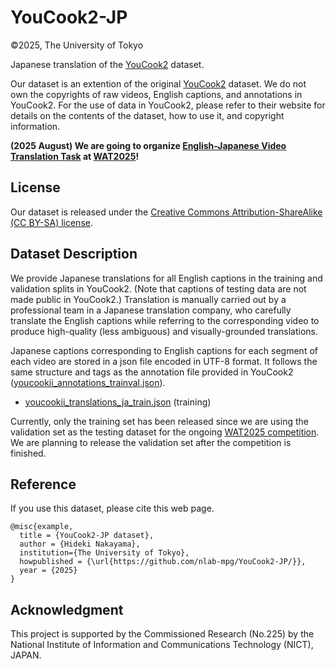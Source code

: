 # YouCook2-JP

©2025, The University of Tokyo

Japanese translation of the [YouCook2](http://youcook2.eecs.umich.edu/) dataset. 

Our dataset is an extention of the original [YouCook2](http://youcook2.eecs.umich.edu/) dataset. We do not own the copyrights of raw videos, English captions, and annotations in YouCook2. For the use of data in YouCook2, please refer to their website for details on the contents of the dataset, how to use it, and copyright information.

**(2025 August) We are going to organize [English-Japanese Video Translation Task](https://nlab-mpg.github.io/wat2025-vct-jp/) at [WAT2025](https://lotus.kuee.kyoto-u.ac.jp/WAT/WAT2025/index.html)!**


## License
Our dataset is released under the [Creative Commons Attribution-ShareAlike (CC BY-SA) license](https://creativecommons.org/licenses/by-sa/4.0/legalcode).

## Dataset Description
We provide Japanese translations for all English captions in the training and validation splits in YouCook2. (Note that captions of testing data are not made public in YouCook2.)
Translation is manually carried out by a professional team in a Japanese translation company, who carefully translate the English captions while referring to the corresponding video to produce high-quality (less ambiguous) and visually-grounded translations.

Japanese captions corresponding to English captions for each segment of each video are stored in a json file encoded in UTF-8 format. It follows the same structure and tags as the annotation file provided in YouCook2 ([youcookii_annotations_trainval.json](http://youcook2.eecs.umich.edu/download)).

- [youcookii_translations_ja_train.json](youcookii_translations_ja_train.json) (training)
  
Currently, only the training set has been released since we are using the validation set as the testing dataset for the ongoing [WAT2025 competition](https://nlab-mpg.github.io/wat2025-vct-jp/). We are planning to release the validation set after the competition is finished. 

## Reference
If you use this dataset, please cite this web page.

```
@misc{example,
  title = {YouCook2-JP dataset},
  author = {Hideki Nakayama},
  institution={The University of Tokyo},
  howpublished = {\url{https://github.com/nlab-mpg/YouCook2-JP/}},
  year = {2025}
}
```
## Acknowledgment
This project is supported by the Commissioned Research (No.225) by the National Institute of Information and Communications Technology (NICT), JAPAN.  
